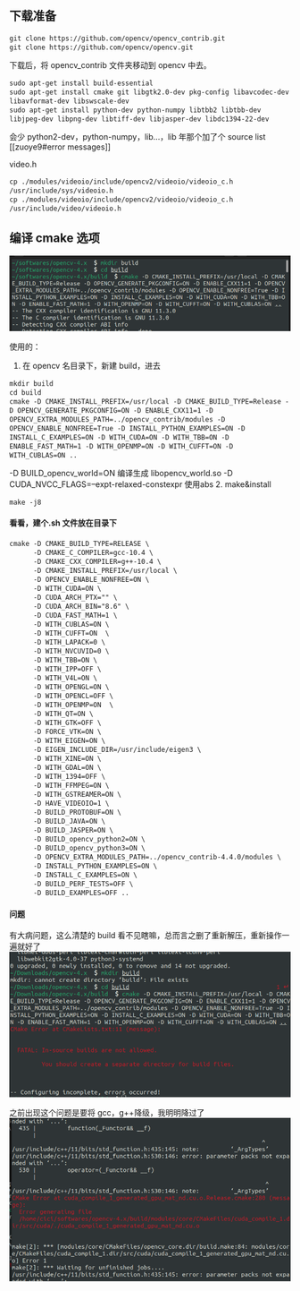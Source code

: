 ## 下载准备
```shell
git clone https://github.com/opencv/opencv_contrib.git
git clone https://github.com/opencv/opencv.git
```
下载后，将 opencv_contrib 文件夹移动到 opencv 中去。

```shell
sudo apt-get install build-essential
sudo apt-get install cmake git libgtk2.0-dev pkg-config libavcodec-dev libavformat-dev libswscale-dev
sudo apt-get install python-dev python-numpy libtbb2 libtbb-dev libjpeg-dev libpng-dev libtiff-dev libjasper-dev libdc1394-22-dev
```
会少 python2-dev，python-numpy，lib...，lib 年那个加了个 source list [[zuoye9#error messages]]

video.h
```
cp ./modules/videoio/include/opencv2/videoio/videoio_c.h /usr/include/sys/videoio.h
cp ./modules/videoio/include/opencv2/videoio/videoio_c.h /usr/include/video/videoio.h
```

## 编译 cmake 选项
![](https://raw.githubusercontent.com/acdefg/cdn/main/obsidian/202212311216796.png)

使用的：
1. 在 opencv 名目录下，新建 build，进去
```shell
mkdir build
cd build
cmake -D CMAKE_INSTALL_PREFIX=/usr/local -D CMAKE_BUILD_TYPE=Release -D OPENCV_GENERATE_PKGCONFIG=ON -D ENABLE_CXX11=1 -D OPENCV_EXTRA_MODULES_PATH=../opencv_contrib/modules -D OPENCV_ENABLE_NONFREE=True -D INSTALL_PYTHON_EXAMPLES=ON -D INSTALL_C_EXAMPLES=ON -D WITH_CUDA=ON -D WITH_TBB=ON -D ENABLE_FAST_MATH=1 -D WITH_OPENMP=ON -D WITH_CUFFT=ON -D WITH_CUBLAS=ON ..
```

-D BUILD_opencv_world=ON   编译生成 libopencv_world.so
-D CUDA_NVCC_FLAGS=–expt-relaxed-constexpr  使用abs
2. make&install

```shell
make -j8

```

#### 看看，建个.sh 文件放在目录下
```
cmake -D CMAKE_BUILD_TYPE=RELEASE \
      -D CMAKE_C_COMPILER=gcc-10.4 \
      -D CMAKE_CXX_COMPILER=g++-10.4 \
      -D CMAKE_INSTALL_PREFIX=/usr/local \
      -D OPENCV_ENABLE_NONFREE=ON \
      -D WITH_CUDA=ON \
      -D CUDA_ARCH_PTX="" \
      -D CUDA_ARCH_BIN="8.6" \
      -D CUDA_FAST_MATH=1 \
      -D WITH_CUBLAS=ON \
      -D WITH_CUFFT=ON  \
      -D WITH_LAPACK=0 \
      -D WITH_NVCUVID=0 \
      -D WITH_TBB=ON \
      -D WITH_IPP=OFF \
      -D WITH_V4L=ON \
      -D WITH_OPENGL=ON \
      -D WITH_OPENCL=OFF \
      -D WITH_OPENMP=ON  \
      -D WITH_QT=ON \
      -D WITH_GTK=OFF \
      -D FORCE_VTK=ON \
      -D WITH_EIGEN=ON \
      -D EIGEN_INCLUDE_DIR=/usr/include/eigen3 \
      -D WITH_XINE=ON \
      -D WITH_GDAL=ON \
      -D WITH_1394=OFF \
      -D WITH_FFMPEG=ON \
      -D WITH_GSTREAMER=ON \
      -D HAVE_VIDEOIO=1 \
      -D BUILD_PROTOBUF=ON \
      -D BUILD_JAVA=ON \
      -D BUILD_JASPER=ON \
      -D BUILD_opencv_python2=ON \
      -D BUILD_opencv_python3=ON \
      -D OPENCV_EXTRA_MODULES_PATH=../opencv_contrib-4.4.0/modules \
      -D INSTALL_PYTHON_EXAMPLES=ON \
      -D INSTALL_C_EXAMPLES=ON \
      -D BUILD_PERF_TESTS=OFF \
      -D BUILD_EXAMPLES=OFF ..
```


#### 问题
有大病问题，这么清楚的 build 看不见瞎嘛，总而言之删了重新解压，重新操作一遍就好了
![](https://raw.githubusercontent.com/acdefg/cdn/main/obsidian/202212311213569.png)

之前出现这个问题是要将 gcc，g++降级，我明明降过了
![](https://raw.githubusercontent.com/acdefg/cdn/main/obsidian/202212311224803.png)
